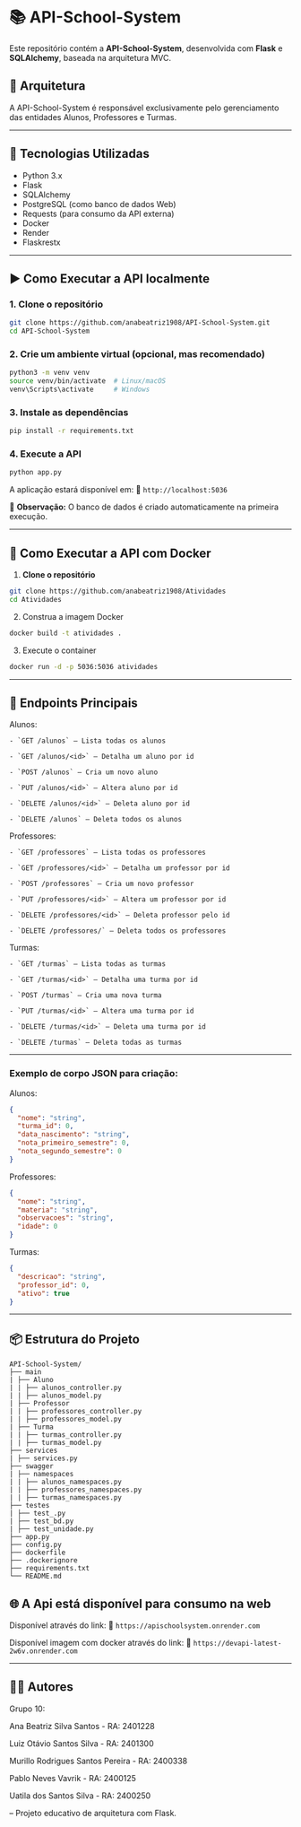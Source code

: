 
# 📚 API-School-System

Este repositório contém a **API-School-System**, desenvolvida com **Flask** e **SQLAlchemy**, baseada na arquitetura MVC.


## 🧩 Arquitetura

A API-School-System é responsável exclusivamente pelo gerenciamento das entidades Alunos, Professores e Turmas.

---

## 🚀 Tecnologias Utilizadas

- Python 3.x
- Flask
- SQLAlchemy
- PostgreSQL (como banco de dados Web)
- Requests (para consumo da API externa)
- Docker
- Render
- Flaskrestx
  
---

## ▶️ Como Executar a API localmente

### 1. Clone o repositório

```bash
git clone https://github.com/anabeatriz1908/API-School-System.git
cd API-School-System
```

### 2. Crie um ambiente virtual (opcional, mas recomendado)

```bash
python3 -m venv venv
source venv/bin/activate  # Linux/macOS
venv\Scripts\activate     # Windows
```

### 3. Instale as dependências

```bash
pip install -r requirements.txt
```

### 4. Execute a API

```bash
python app.py
```

A aplicação estará disponível em:
📍 `http://localhost:5036`

📝 **Observação:** O banco de dados é criado automaticamente na primeira execução.

---

## 🐳 Como Executar a API com Docker

1. **Clone o repositório**

```bash
git clone https://github.com/anabeatriz1908/Atividades
cd Atividades
```

2. Construa a imagem Docker

```bash
docker build -t atividades .
```

3. Execute o container

```bash
docker run -d -p 5036:5036 atividades
```

---

## 📡 Endpoints Principais

Alunos:

    - `GET /alunos` – Lista todas os alunos

    - `GET /alunos/<id>` – Detalha um aluno por id

    - `POST /alunos` – Cria um novo aluno

    - `PUT /alunos/<id>` – Altera aluno por id

    - `DELETE /alunos/<id>` – Deleta aluno por id

    - `DELETE /alunos` – Deleta todos os alunos

Professores:

    - `GET /professores` – Lista todas os professores

    - `GET /professores/<id>` – Detalha um professor por id

    - `POST /professores` – Cria um novo professor

    - `PUT /professores/<id>` – Altera um professor por id

    - `DELETE /professores/<id>` – Deleta professor pelo id

    - `DELETE /professores/` – Deleta todos os professores


Turmas:

    - `GET /turmas` – Lista todas as turmas
    
    - `GET /turmas/<id>` – Detalha uma turma por id

    - `POST /turmas` – Cria uma nova turma

    - `PUT /turmas/<id>` – Altera uma turma por id

    - `DELETE /turmas/<id>` – Deleta uma turma por id

    - `DELETE /turmas` – Deleta todas as turmas

---

### Exemplo de corpo JSON para criação:

Alunos:
```json
{
  "nome": "string",
  "turma_id": 0,
  "data_nascimento": "string",
  "nota_primeiro_semestre": 0,
  "nota_segundo_semestre": 0
}
```

Professores:
```json
{
  "nome": "string",
  "materia": "string",
  "observacoes": "string",
  "idade": 0
}
```

Turmas:
```json
{
  "descricao": "string",
  "professor_id": 0,
  "ativo": true
}
```

---


## 📦 Estrutura do Projeto

```
API-School-System/
├── main
| ├── Aluno
| | ├── alunos_controller.py
| | ├── alunos_model.py
| ├── Professor
| | ├── professores_controller.py
| | ├── professores_model.py
| ├── Turma
| | ├── turmas_controller.py
| | ├── turmas_model.py
├── services
| ├── services.py
├── swagger
| ├── namespaces
| | ├── alunos_namespaces.py
| | ├── professores_namespaces.py
| | ├── turmas_namespaces.py
├── testes
| ├── test_.py
| ├── test_bd.py
| ├── test_unidade.py
├── app.py
├── config.py
├── dockerfile
├── .dockerignore
├── requirements.txt
└── README.md
```

## 🌐 A Api está disponível para consumo na web

Disponível através do link:
📍 `https://apischoolsystem.onrender.com`


Disponível imagem com docker através do link:
📍 `https://devapi-latest-2w6v.onrender.com`

---

## 🧑‍💻 Autores

Grupo 10:

Ana Beatriz Silva Santos - RA: 2401228

Luiz Otávio Santos Silva - RA: 2401300

Murillo Rodrigues Santos Pereira - RA: 2400338

Pablo Neves Vavrik - RA: 2400125

Uatila dos Santos Silva - RA: 2400250


– Projeto educativo de arquitetura com Flask.

